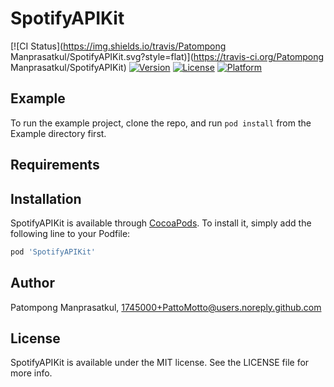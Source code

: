# SpotifyAPIKit

[![CI Status](https://img.shields.io/travis/Patompong Manprasatkul/SpotifyAPIKit.svg?style=flat)](https://travis-ci.org/Patompong Manprasatkul/SpotifyAPIKit)
[![Version](https://img.shields.io/cocoapods/v/SpotifyAPIKit.svg?style=flat)](https://cocoapods.org/pods/SpotifyAPIKit)
[![License](https://img.shields.io/cocoapods/l/SpotifyAPIKit.svg?style=flat)](https://cocoapods.org/pods/SpotifyAPIKit)
[![Platform](https://img.shields.io/cocoapods/p/SpotifyAPIKit.svg?style=flat)](https://cocoapods.org/pods/SpotifyAPIKit)

## Example

To run the example project, clone the repo, and run `pod install` from the Example directory first.

## Requirements

## Installation

SpotifyAPIKit is available through [CocoaPods](https://cocoapods.org). To install
it, simply add the following line to your Podfile:

```ruby
pod 'SpotifyAPIKit'
```

## Author

Patompong Manprasatkul, 1745000+PattoMotto@users.noreply.github.com

## License

SpotifyAPIKit is available under the MIT license. See the LICENSE file for more info.

